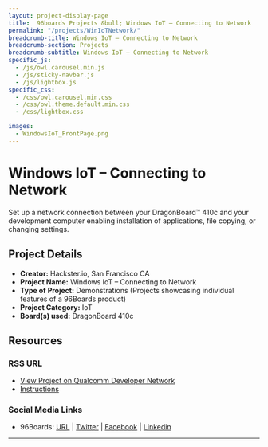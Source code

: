 ```yaml
---
layout: project-display-page
title:  96boards Projects &bull; Windows IoT – Connecting to Network
permalink: "/projects/WinIoTNetwork/"
breadcrumb-title: Windows IoT – Connecting to Network
breadcrumb-section: Projects
breadcrumb-subtitle: Windows IoT – Connecting to Network
specific_js:
  - /js/owl.carousel.min.js
  - /js/sticky-navbar.js
  - /js/lightbox.js
specific_css:
  - /css/owl.carousel.min.css
  - /css/owl.theme.default.min.css
  - /css/lightbox.css

images:
  - WindowsIoT_FrontPage.png
---
```

# Windows IoT – Connecting to Network

Set up a network connection between your DragonBoard™ 410c and your development computer enabling installation of applications, file copying, or changing settings.

## Project Details

- **Creator:** Hackster.io, San Francisco CA
- **Project Name:** Windows IoT – Connecting to Network
- **Type of Project:** Demonstrations (Projects showcasing individual features of a 96Boards product)
- **Project Category:** IoT
- **Board(s) used:** DragonBoard 410c

## Resources

### RSS URL

- [View Project on Qualcomm Developer Network](https://developer.qualcomm.com/project/windows-iot-connecting-network)
- [Instructions](https://www.hackster.io/sviver/windows-10-iot-connecting-to-the-network-with-just-a-cable-e97a82)

### Social Media Links

- 96Boards: [URL](http://www.96boards.org/) &#124; [Twitter](https://twitter.com/96boards) &#124; [Facebook](https://www.facebook.com/96Boards) &#124; [Linkedin](https://www.linkedin.com/showcase/6637095/)

***
